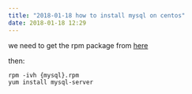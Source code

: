 ```yaml
---
title: "2018-01-18 how to install mysql on centos"
date: 2018-01-18 12:29
---
```


we need to get the rpm package from [here](https://dev.mysql.com/downloads/repo/yum/)

then:

```
rpm -ivh {mysql}.rpm
yum install mysql-server
```